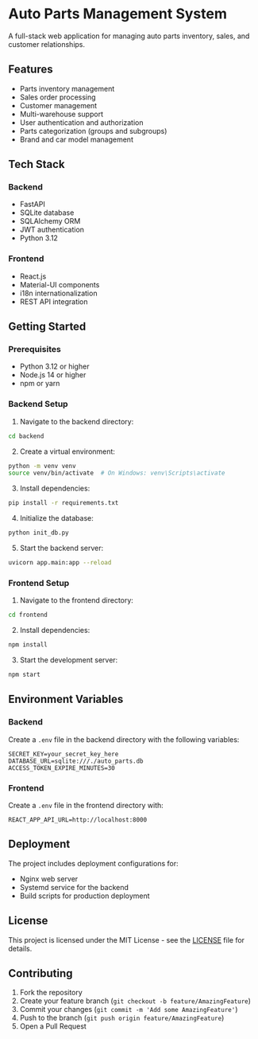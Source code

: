 # Auto Parts Management System

A full-stack web application for managing auto parts inventory, sales, and customer relationships.

## Features

- Parts inventory management
- Sales order processing
- Customer management
- Multi-warehouse support
- User authentication and authorization
- Parts categorization (groups and subgroups)
- Brand and car model management

## Tech Stack

### Backend

- FastAPI
- SQLite database
- SQLAlchemy ORM
- JWT authentication
- Python 3.12

### Frontend

- React.js
- Material-UI components
- i18n internationalization
- REST API integration

## Getting Started

### Prerequisites

- Python 3.12 or higher
- Node.js 14 or higher
- npm or yarn

### Backend Setup

1. Navigate to the backend directory:

```bash
cd backend
```

2. Create a virtual environment:

```bash
python -m venv venv
source venv/bin/activate  # On Windows: venv\Scripts\activate
```

3. Install dependencies:

```bash
pip install -r requirements.txt
```

4. Initialize the database:

```bash
python init_db.py
```

5. Start the backend server:

```bash
uvicorn app.main:app --reload
```

### Frontend Setup

1. Navigate to the frontend directory:

```bash
cd frontend
```

2. Install dependencies:

```bash
npm install
```

3. Start the development server:

```bash
npm start
```

## Environment Variables

### Backend

Create a `.env` file in the backend directory with the following variables:

```
SECRET_KEY=your_secret_key_here
DATABASE_URL=sqlite:///./auto_parts.db
ACCESS_TOKEN_EXPIRE_MINUTES=30
```

### Frontend

Create a `.env` file in the frontend directory with:

```
REACT_APP_API_URL=http://localhost:8000
```

## Deployment

The project includes deployment configurations for:

- Nginx web server
- Systemd service for the backend
- Build scripts for production deployment

## License

This project is licensed under the MIT License - see the [LICENSE](LICENSE) file for details.

## Contributing

1. Fork the repository
2. Create your feature branch (`git checkout -b feature/AmazingFeature`)
3. Commit your changes (`git commit -m 'Add some AmazingFeature'`)
4. Push to the branch (`git push origin feature/AmazingFeature`)
5. Open a Pull Request

